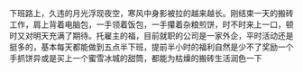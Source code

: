 下班路上，久违的月光浮现夜空，寒风中身影被拉的越来越长。刚结束一天的搬砖工作，肩上背着电脑包，一手领着饭包，一手攥着杂粮煎饼，时不时来上一口，顿时又对明天充满了期待。托雇主的福，目前就职的公司是一家外企，平时活动还是挺多的，基本每天都能做到五点半下班，提前半小时的福利自然是少不了奖励一个手抓饼异或是买上一个蜜雪冰城的甜筒，都能为枯燥的搬砖生活润色一下
